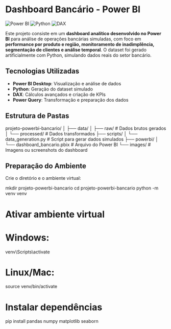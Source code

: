 # Dashboard Bancário - Power BI

![Power BI](https://img.shields.io/badge/Power%20BI-Data%20Visualization-blue)
![Python](https://img.shields.io/badge/Python-Data%20Processing-yellow)
![DAX](https://img.shields.io/badge/DAX-Analytics-green)

Este projeto consiste em um **dashboard analítico desenvolvido no Power BI** para análise de operações bancárias simuladas, com foco em **performance por produto e região, monitoramento de inadimplência, segmentação de clientes e análise temporal**. O dataset foi gerado artificialmente com Python, simulando dados reais do setor bancário.

## Tecnologias Utilizadas

- **Power BI Desktop**: Visualização e análise de dados  
- **Python**: Geração do dataset simulado  
- **DAX**: Cálculos avançados e criação de KPIs  
- **Power Query**: Transformação e preparação dos dados  

## Estrutura de Pastas

projeto-powerbi-bancario/
│
├── data/
│ ├── raw/ # Dados brutos gerados
│ └── processed/ # Dados transformados
├── scripts/
│ └── data_generation.py # Script para gerar dados simulados
├── powerbi/
│ └── dashboard_bancario.pbix # Arquivo do Power BI
└── images/ # Imagens ou screenshots do dashboard

## Preparação do Ambiente

Crie o diretório e o ambiente virtual:

mkdir projeto-powerbi-bancario
cd projeto-powerbi-bancario
python -m venv venv

# Ativar ambiente virtual
# Windows:
venv\Scripts\activate
# Linux/Mac:
source venv/bin/activate

# Instalar dependências
pip install pandas numpy matplotlib seaborn
